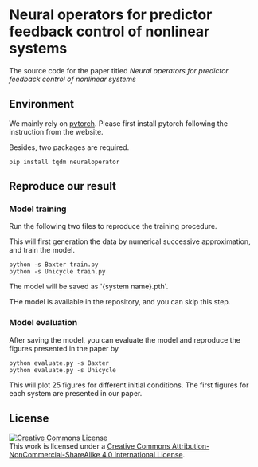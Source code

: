 # Neural operators for predictor feedback control of nonlinear systems

The source code for the paper titled _Neural operators for predictor feedback control of nonlinear systems_

## Environment
We mainly rely on [pytorch](https://pytorch.org/).
Please first install pytorch following the instruction from the website. 

Besides, two packages are required.
```
pip install tqdm neuraloperator
```

## Reproduce our result

### Model training

Run the following two files to reproduce the training procedure.

This will first generation the data by numerical successive approximation, and train the model.
```shell
python -s Baxter train.py
python -s Unicycle train.py
```
The model will be saved as '{system name}.pth'.

THe model is available in the repository, and you can skip this step.

### Model evaluation

After saving the model, you can evaluate the model and reproduce the figures presented in the paper by
```shell
python evaluate.py -s Baxter
python evaluate.py -s Unicycle
```
This will plot 25 figures for different initial conditions.
The first figures for each system are presented in our paper.

## License

<a rel="license" href="http://creativecommons.org/licenses/by-nc-sa/4.0/"><img alt="Creative Commons License" style="border-width:0" src="https://i.creativecommons.org/l/by-nc-sa/4.0/88x31.png" /></a><br />This work is licensed under a <a rel="license" href="http://creativecommons.org/licenses/by-nc-sa/4.0/">Creative Commons Attribution-NonCommercial-ShareAlike 4.0 International License</a>.
